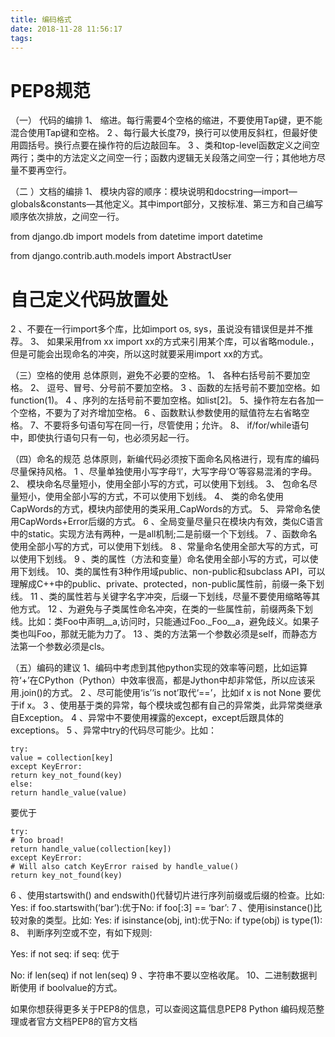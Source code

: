```yaml
---
title: 编码格式
date: 2018-11-28 11:56:17
tags:
---
```

# PEP8规范
（一） 代码的编排
1、 缩进。每行需要4个空格的缩进，不要使用Tap键，更不能混合使用Tap键和空格。
2 、每行最大长度79，换行可以使用反斜杠，但最好使用圆括号。换行点要在操作符的后边敲回车。
3 、类和top-level函数定义之间空两行；类中的方法定义之间空一行；函数内逻辑无关段落之间空一行；其他地方尽量不要再空行。

（二 ）文档的编排
1、 模块内容的顺序：模块说明和docstring—import—globals&constants—其他定义。其中import部分，又按标准、第三方和自己编写顺序依次排放，之间空一行。

from django.db import models
from datetime import datetime

from django.contrib.auth.models import AbstractUser

# 自己定义代码放置处
2 、不要在一行import多个库，比如import os, sys，虽说没有错误但是并不推荐。
3、 如果采用from xx import xx的方式来引用某个库，可以省略module.，但是可能会出现命名的冲突，所以这时就要采用import xx的方式。

（三）空格的使用
总体原则，避免不必要的空格。
1、 各种右括号前不要加空格。
2、 逗号、冒号、分号前不要加空格。
3 、函数的左括号前不要加空格。如function(1)。
4 、序列的左括号前不要加空格。如list[2]。
5、操作符左右各加一个空格，不要为了对齐增加空格。
6 、函数默认参数使用的赋值符左右省略空格。
7、不要将多句语句写在同一行，尽管使用；允许。
8、 if/for/while语句中，即使执行语句只有一句，也必须另起一行。

（四）命名的规范
总体原则，新编代码必须按下面命名风格进行，现有库的编码尽量保持风格。
1 、尽量单独使用小写字母‘l’，大写字母‘O’等容易混淆的字母。
2、 模块命名尽量短小，使用全部小写的方式，可以使用下划线。
3、 包命名尽量短小，使用全部小写的方式，不可以使用下划线。
4、 类的命名使用CapWords的方式，模块内部使用的类采用_CapWords的方式。
5、 异常命名使用CapWords+Error后缀的方式。
6 、全局变量尽量只在模块内有效，类似C语言中的static。实现方法有两种，一是all机制;二是前缀一个下划线。
7 、函数命名使用全部小写的方式，可以使用下划线。
8 、常量命名使用全部大写的方式，可以使用下划线。
9 、类的属性（方法和变量）命名使用全部小写的方式，可以使用下划线。
10、类的属性有3种作用域public、non-public和subclass API，可以理解成C++中的public、private、protected，non-public属性前，前缀一条下划线。
11 、类的属性若与关键字名字冲突，后缀一下划线，尽量不要使用缩略等其他方式。
12 、为避免与子类属性命名冲突，在类的一些属性前，前缀两条下划线。比如：类Foo中声明__a,访问时，只能通过Foo._Foo__a，避免歧义。如果子类也叫Foo，那就无能为力了。
13 、类的方法第一个参数必须是self，而静态方法第一个参数必须是cls。

（五）编码的建议
1、编码中考虑到其他python实现的效率等问题，比如运算符‘+’在CPython（Python）中效率很高，都是Jython中却非常低，所以应该采用.join()的方式。
2 、尽可能使用‘is’‘is not’取代‘==’，比如if x is not None 要优于if x。
3 、使用基于类的异常，每个模块或包都有自己的异常类，此异常类继承自Exception。
4 、异常中不要使用裸露的except，except后跟具体的exceptions。
5 、异常中try的代码尽可能少。比如：

~~~
try:
value = collection[key]
except KeyError:
return key_not_found(key)
else:
return handle_value(value)
~~~
要优于

~~~
try:
# Too broad!
return handle_value(collection[key])
except KeyError:
# Will also catch KeyError raised by handle_value()
return key_not_found(key)
~~~
6 、使用startswith() and endswith()代替切片进行序列前缀或后缀的检查。比如:
Yes: if foo.startswith(‘bar’):优于No: if foo[:3] == ‘bar’:
7 、使用isinstance()比较对象的类型。比如:
Yes: if isinstance(obj, int):优于No: if type(obj) is type(1):
8、 判断序列空或不空，有如下规则:

Yes: if not seq:
if seq:
优于

No: if len(seq)
if not len(seq)
9 、字符串不要以空格收尾。
10、二进制数据判断使用 if boolvalue的方式。

如果你想获得更多关于PEP8的信息，可以查阅这篇信息PEP8 Python 编码规范整理或者官方文档PEP8的官方文档

